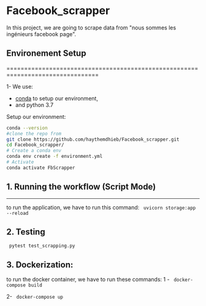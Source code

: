 # Facebook_scrapper
In this project, we are going to scrape data from "nous sommes les ingénieurs facebook page".
## Environement Setup
================================================================================

1- We use:
- [conda](https://docs.conda.io/projects/conda/en/latest/user-guide/install/index.html)
  to setup our environment,
- and python 3.7

Setup our environment:
```bash
conda --version
#clone the repo from
git clone https://github.com/haythemdhieb/Facebook_scrapper.git
cd Facebook_scrapper/
# Create a conda env
conda env create -f environment.yml
# Activate
conda activate FbScrapper
```
## 1. Running the workflow (Script Mode)
--------------------------------------------------------------------------------
to run the application, we have to run this command:
 ``` uvicorn storage:app --reload```
## 2. Testing
 ``` pytest test_scrapping.py```
## 3. Dockerization:
to run the docker container, we have to run these commands:
1 - ``` docker-compose build```

2-  ``` docker-compose up```
